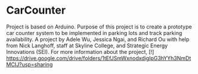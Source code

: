 # CarCounter

Project is based on Arduino. Purpose of this project is to create a prototype car counter system to be implemented in parking lots and track parking availability. 
A project by Adele Wu, Jessica Ngai, and Richard Ou with help from Nick Langhoff, staff at Skyline College, and Strategic Energy Innovations (SEI).
For more information about the project, [!] https://drive.google.com/drive/folders/1tEfJSmWxnodxdigIpG3hYYh3NmDtMCIJ?usp=sharing
